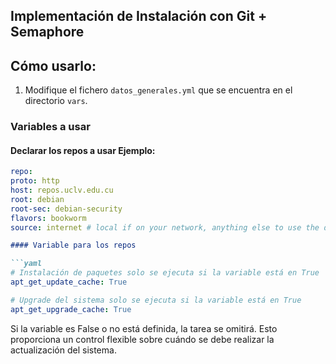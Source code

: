 ## Implementación de Instalación con Git + Semaphore 

## Cómo usarlo:

1. Modifique el fichero `datos_generales.yml` que se encuentra en el directorio `vars`.

### Variables a usar

#### Declarar los repos a usar Ejemplo:

```yaml
repo:
proto: http
host: repos.uclv.edu.cu
root: debian
root-sec: debian-security
flavors: bookworm
source: internet # local if on your network, anything else to use the default ones.
```

```markdown
#### Variable para los repos

```yaml
# Instalación de paquetes solo se ejecuta si la variable está en True
apt_get_update_cache: True
```
```yaml
# Upgrade del sistema solo se ejecuta si la variable está en True
apt_get_upgrade_cache: True
```


Si la variable es False o no está definida, la tarea se omitirá. Esto proporciona un control flexible sobre cuándo se debe realizar la actualización del sistema.
``` 